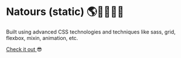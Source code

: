 # Natours (static) 🌎🚣‍♀️🚵‍♂️
Built using advanced CSS technologies and techniques like sass, grid, flexbox, mixin, animation, etc.

 <a href="https://glitzyken.github.io/Natours-static-/" target="blank"> Check it out </a> 😎
